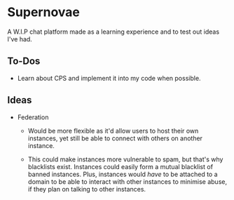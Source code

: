 # Supernovae
A W.I.P chat platform made as a learning experience and to test out ideas I've had.

## To-Dos
- Learn about CPS and implement it into my code when possible.

## Ideas
- Federation
  - Would be more flexible as it'd allow users to host their own instances,
    yet still be able to connect with others on another instance.

  - This could make instances more vulnerable to spam, but that's why
    blacklists exist. Instances could easily form a mutual blacklist of
    banned instances. Plus, instances would *have* to be attached to a
    domain to be able to interact with other instances to minimise abuse,
    if they plan on talking to other instances.